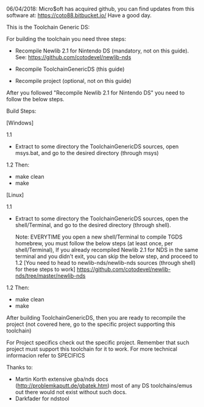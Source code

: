 06/04/2018:
Micro$oft has acquired github, you can find updates from this software at: https://coto88.bitbucket.io/
Have a good day.

This is the Toolchain Generic DS:

For building the toolchain you need three steps:

- Recompile Newlib 2.1 for Nintendo DS (mandatory, not on this guide). See: https://github.com/cotodevel/newlib-nds

- Recompile ToolchainGenericDS (this guide)

- Recompile project (optional, not on this guide)

After you followed "Recompile Newlib 2.1 for Nintendo DS" you need to follow the below steps.


Build Steps:

[Windows]

1.1
-	Extract to some directory the ToolchainGenericDS sources, open msys.bat, and go to the desired directory (through msys)

1.2
Then:
 - make clean 
 - make


[Linux]

1.1
-	Extract to some directory the ToolchainGenericDS sources, open the shell/Terminal, and go to the desired directory (through shell).

	Note: EVERYTIME you open a new shell/Terminal to compile TGDS homebrew, you must follow the below steps (at least once, per shell/Terminal),
	If you already recompiled Newlib 2.1 for NDS in the same terminal and you didn't exit, you can skip the below step, and proceed to 1.2
	[You need to head to newlib-nds/newlib-nds sources (through shell) for these steps to work]
	https://github.com/cotodevel/newlib-nds/tree/master/newlib-nds
	
1.2
Then:
 - make clean 
 - make



After building ToolchainGenericDS, then you are ready to recompile the project (not covered here, go to the specific project supporting this toolchain)

For Project specifics check out the specific project. Remember that such project must support this toolchain for it to work. 
For more technical informacion refer to SPECIFICS

Thanks to:
- Martin Korth extensive gba/nds docs (http://problemkaputt.de/gbatek.htm) most of any DS toolchains/emus out there would not exist without such docs.
- Darkfader for ndstool
